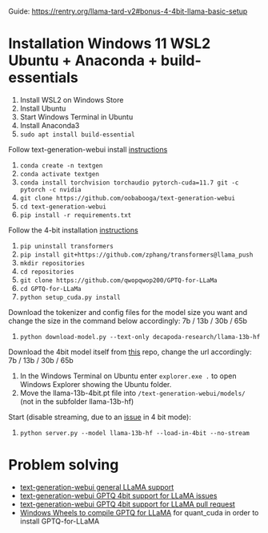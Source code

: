 #
Guide: https://rentry.org/llama-tard-v2#bonus-4-4bit-llama-basic-setup

# Installation Windows 11 WSL2 Ubuntu + Anaconda + build-essentials
1. Install WSL2 on Windows Store
2. Install Ubuntu
3. Start Windows Terminal in Ubuntu
4. Install Anaconda3
5. `sudo apt install build-essential`

Follow text-generation-webui install [instructions](https://github.com/oobabooga/text-generation-webui)
1. `conda create -n textgen`
2. `conda activate textgen`
3. `conda install torchvision torchaudio pytorch-cuda=11.7 git -c pytorch -c nvidia`
4. `git clone https://github.com/oobabooga/text-generation-webui`
5. `cd text-generation-webui`
6. `pip install -r requirements.txt`

Follow the 4-bit installation [instructions](https://github.com/oobabooga/text-generation-webui/wiki/LLaMA-model#4-bit-mode)
1. `pip uninstall transformers`
2. `pip install git+https://github.com/zphang/transformers@llama_push`
3. `mkdir repositories`
4. `cd repositories`
5. `git clone https://github.com/qwopqwop200/GPTQ-for-LLaMa`
6. `cd GPTQ-for-LLaMa`
7. `python setup_cuda.py install`

Download the tokenizer and config files for the model size you want and change the size in the command below accordingly: 7b / 13b / 30b / 65b
1. `python download-model.py --text-only decapoda-research/llama-13b-hf`

Download the 4bit model itself from [this](https://huggingface.co/decapoda-research/llama-13b-hf-int4/tree/main) repo, change the url accordingly: 7b / 13b / 30b / 65b
1. In the Windows Terminal on Ubuntu enter `explorer.exe .` to open Windows Explorer showing the Ubuntu folder.
2. Move the llama-13b-4bit.pt file into `/text-generation-webui/models/` (not in the subfolder llama-13b-hf)

Start (disable streaming, due to an [issue](https://github.com/oobabooga/text-generation-webui/issues/147) in 4 bit mode):
1. `python server.py --model llama-13b-hf --load-in-4bit --no-stream`


# Problem solving

- [text-generation-webui general LLaMA support](https://github.com/oobabooga/text-generation-webui/issues/147)
- [text-generation-webui GPTQ 4bit support for LLaMA issues](https://github.com/oobabooga/text-generation-webui/issues/177)
- [text-generation-webui GPTQ 4bit support for LLaMA pull request](https://github.com/oobabooga/text-generation-webui/pull/206)
- [Windows Wheels to compile GPTQ for LLaMA](https://github.com/qwopqwop200/GPTQ-for-LLaMa/issues/11#issuecomment-1464958666) for quant_cuda in order to install GPTQ-for-LLaMA
